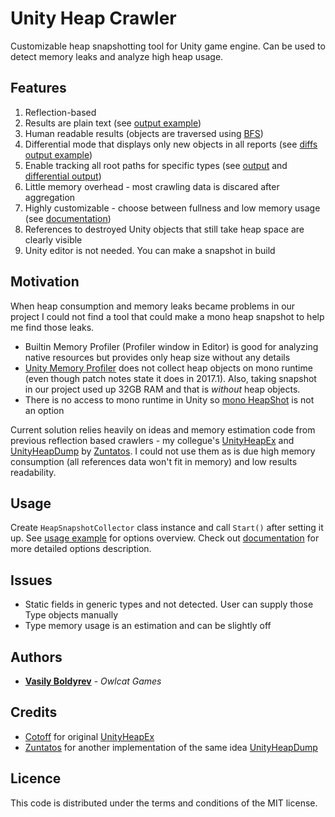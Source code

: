 # Unity Heap Crawler

Customizable heap snapshotting tool for Unity game engine. Can be used to detect memory leaks and analyze high heap usage.

## Features
1. Reflection-based
2. Results are plain text (see [output example](snapshot-example/))
3. Human readable results (objects are traversed using [BFS](https://en.wikipedia.org/wiki/Breadth-first_search))
4. Differential mode that displays only new objects in all reports (see [diffs output example](snapshot-example-diffs/))
5. Enable tracking all root paths for specific types (see [output](snapshot-example/types) and [differential output](snapshot-example-diffs/types))
6. Little memory overhead - most crawling data is discared after aggregation
7. Highly customizable - choose between fullness and low memory usage (see [documentation](https://vasyab.github.io/UnityHeapCrawler_Docs/class_unity_heap_crawler_1_1_heap_snapshot_collector.html))
8. References to destroyed Unity objects that still take heap space are clearly visible
9. Unity editor is not needed. You can make a snapshot in build

## Motivation

When heap consumption and memory leaks became problems in our project I could not find a tool that could make a mono heap snapshot to help me find those leaks.
* Builtin Memory Profiler (Profiler window in Editor) is good for analyzing native resources but provides only heap size without any details
* [Unity Memory Profiler](https://bitbucket.org/Unity-Technologies/memoryprofiler) does not collect heap objects on mono runtime (even though patch notes state it does in 2017.1). Also, taking snapshot in our project used up 32GB RAM and that is _without_ heap objects.
* There is no access to mono runtime in Unity so [mono HeapShot](http://www.mono-project.com/archived/heapshot/) is not an option

Current solution relies heavily on ideas and memory estimation code from previous reflection based crawlers - my collegue's [UnityHeapEx](https://github.com/Cotoff/UnityHeapEx) and [UnityHeapDump](https://github.com/Zuntatos/UnityHeapDump) by [Zuntatos](https://github.com/Zuntatos). I could not use them as is due high memory consumption (all references data won't fit in memory) and low results readability.

## Usage
Create `HeapSnapshotCollector` class instance and call `Start()` after setting it up. See [usage example](Assets/Sample/SampleMemorySnapshot.cs) for options overview. Check out
[documentation](https://vasyab.github.io/UnityHeapCrawler_Docs/class_unity_heap_crawler_1_1_heap_snapshot_collector.html) for more detailed options description.

## Issues
* Static fields in generic types and not detected. User can supply those Type objects manually
* Type memory usage is an estimation and can be slightly off

## Authors
* [**Vasily Boldyrev**](https://github.com/vasyab) - _Owlcat Games_

## Credits
* [Cotoff](https://github.com/Cotoff) for original [UnityHeapEx](https://github.com/Cotoff/UnityHeapEx)
* [Zuntatos](https://github.com/Zuntatos) for another implementation of the same idea [UnityHeapDump](https://github.com/Zuntatos/UnityHeapDump)

## Licence

This code is distributed under the terms and conditions of the MIT license.
